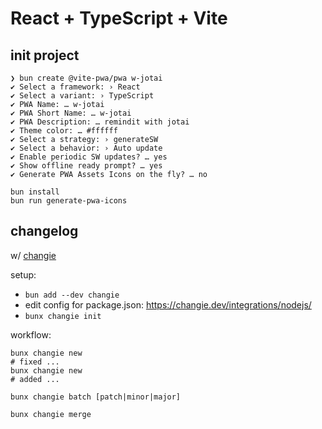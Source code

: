 # React + TypeScript + Vite

## init project

```
❯ bun create @vite-pwa/pwa w-jotai
✔ Select a framework: › React
✔ Select a variant: › TypeScript
✔ PWA Name: … w-jotai
✔ PWA Short Name: … w-jotai
✔ PWA Description: … remindit with jotai
✔ Theme color: … #ffffff
✔ Select a strategy: › generateSW
✔ Select a behavior: › Auto update
✔ Enable periodic SW updates? … yes
✔ Show offline ready prompt? … yes
✔ Generate PWA Assets Icons on the fly? … no
```

```
bun install
bun run generate-pwa-icons
```

## changelog

w/ [changie](https://changie.dev/guide/installation/#nodejs)

setup:

- `bun add --dev changie`
- edit config for package.json: https://changie.dev/integrations/nodejs/
- `bunx changie init`

workflow:

```
bunx changie new
# fixed ...
bunx changie new
# added ...

bunx changie batch [patch|minor|major]

bunx changie merge
```
